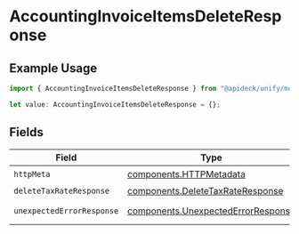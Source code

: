 # AccountingInvoiceItemsDeleteResponse

## Example Usage

```typescript
import { AccountingInvoiceItemsDeleteResponse } from "@apideck/unify/models/operations";

let value: AccountingInvoiceItemsDeleteResponse = {};
```

## Fields

| Field                                                                                    | Type                                                                                     | Required                                                                                 | Description                                                                              |
| ---------------------------------------------------------------------------------------- | ---------------------------------------------------------------------------------------- | ---------------------------------------------------------------------------------------- | ---------------------------------------------------------------------------------------- |
| `httpMeta`                                                                               | [components.HTTPMetadata](../../models/components/httpmetadata.md)                       | :heavy_check_mark:                                                                       | N/A                                                                                      |
| `deleteTaxRateResponse`                                                                  | [components.DeleteTaxRateResponse](../../models/components/deletetaxrateresponse.md)     | :heavy_minus_sign:                                                                       | InvoiceItems                                                                             |
| `unexpectedErrorResponse`                                                                | [components.UnexpectedErrorResponse](../../models/components/unexpectederrorresponse.md) | :heavy_minus_sign:                                                                       | Unexpected error                                                                         |